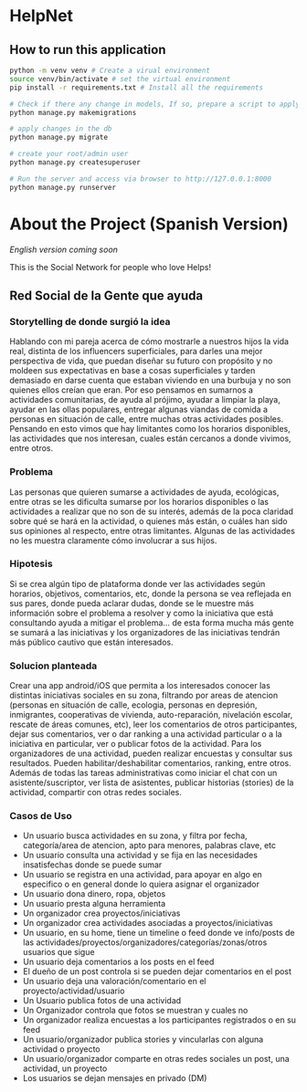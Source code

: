 # HelpNet

## How to run this application
```bash
python -m venv venv # Create a virual environment
source venv/bin/activate # set the virtual environment
pip install -r requirements.txt # Install all the requirements

# Check if there any change in models, If so, prepare a script to apply those changes in the db
python manage.py makemigrations

# apply changes in the db
python manage.py migrate

# create your root/admin user
python manage.py createsuperuser

# Run the server and access via browser to http://127.0.0.1:8000
python manage.py runserver
```

# About the Project (Spanish Version)
_English version coming soon_

This is the Social Network for people who love Helps!

## Red Social de la Gente que ayuda

### Storytelling de donde surgió la idea
Hablando con mi pareja acerca de cómo mostrarle a nuestros hijos la vida real, distinta de los influencers superficiales, para darles una mejor perspectiva de vida, que puedan diseñar su futuro con propósito y no moldeen sus expectativas en base a cosas superficiales y tarden demasiado en darse cuenta que estaban viviendo en una burbuja y no son quienes ellos creían que eran. Por eso pensamos en sumarnos a actividades comunitarias, de ayuda al prójimo, ayudar a limpiar la playa, ayudar en las ollas populares, entregar algunas viandas de comida a personas en situación de calle, entre muchas otras actividades posibles. Pensando en esto vimos que hay limitantes como los horarios disponibles, las actividades que nos interesan, cuales están cercanos a donde vivimos, entre otros.

### Problema
Las personas que quieren sumarse a actividades de ayuda, ecológicas, entre otras se les dificulta sumarse por los horarios disponibles o las actividades a realizar que no son de su interés, además de la poca claridad sobre qué se hará en la actividad, o quienes más están, o cuáles han sido sus opiniones al respecto, entre otras limitantes. Algunas de las actividades no les muestra claramente cómo involucrar a sus hijos.

### Hipotesis
Si se crea algún tipo de plataforma donde ver las actividades según horarios, objetivos, comentarios, etc, donde la persona se vea reflejada en sus pares, donde pueda aclarar dudas, donde se le muestre más información sobre el problema a resolver y como la iniciativa que está consultando ayuda a mitigar el problema… de esta forma mucha más gente se sumará a las iniciativas y los organizadores de las iniciativas tendrán más público cautivo que están interesados.

### Solucion planteada
Crear una app android/iOS que permita a los interesados conocer las distintas iniciativas sociales en su zona, filtrando por areas de atencion (personas en situación de calle, ecologia, personas en depresión, inmigrantes, cooperativas de vivienda, auto-reparación, nivelación escolar, rescate de áreas comunes, etc), leer los comentarios de otros participantes, dejar sus comentarios, ver o dar ranking a una actividad particular o a la iniciativa en particular, ver o publicar fotos de la actividad.
Para los organizadores de una actividad, pueden realizar encuestas y consultar sus resultados. Pueden habilitar/deshabilitar comentarios, ranking, entre otros. Además de todas las tareas administrativas como iniciar el chat con un asistente/suscriptor, ver lista de asistentes, publicar historias (stories) de la actividad, compartir con otras redes sociales.

### Casos de Uso
* Un usuario busca actividades en su zona, y filtra por fecha, categoría/area de atencion, apto para menores, palabras clave, etc
* Un usuario consulta una actividad y se fija en las necesidades insatisfechas donde se puede sumar
* Un usuario se registra en una actividad, para apoyar en algo en especifico o en general donde lo quiera asignar el organizador
* Un usuario dona dinero, ropa, objetos
* Un usuario presta alguna herramienta
* Un organizador crea proyectos/iniciativas
* Un organizador crea actividades asociadas a proyectos/iniciativas
* Un usuario, en su home, tiene un timeline o feed donde ve info/posts de las actividades/proyectos/organizadores/categorías/zonas/otros usuarios que sigue
* Un usuario deja comentarios a los posts en el feed
* El dueño de un post controla si se pueden dejar comentarios en el post
* Un usuario deja una valoración/comentario en el proyecto/actividad/usuario
* Un Usuario publica fotos de una actividad
* Un Organizador controla que fotos se muestran y cuales no
* Un organizador realiza encuestas a los participantes registrados o en su feed
* Un usuario/organizador publica stories y vincularlas con alguna actividad o proyecto
* Un usuario/organizador comparte en otras redes sociales un post, una actividad, un proyecto
* Los usuarios se dejan mensajes en privado (DM)